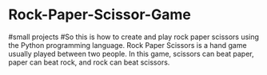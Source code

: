 # Rock-Paper-Scissor-Game
#small projects
#So this is how to create and play rock paper scissors using the Python programming language. Rock Paper Scissors is a hand game usually played between two people. In this game, scissors can beat paper, paper can beat rock, and rock can beat scissors.
